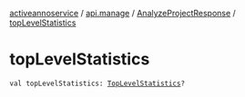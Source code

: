 [activeannoservice](../../index.md) / [api.manage](../index.md) / [AnalyzeProjectResponse](index.md) / [topLevelStatistics](./top-level-statistics.md)

# topLevelStatistics

`val topLevelStatistics: `[`TopLevelStatistics`](../-top-level-statistics/index.md)`?`